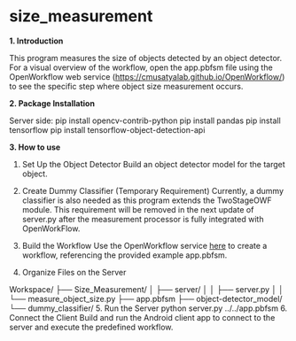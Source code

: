 # size_measurement


**1. Introduction**
   
This program measures the size of objects detected by an object detector. For a visual overview of the workflow, open the app.pbfsm file using the OpenWorkflow web service (https://cmusatyalab.github.io/OpenWorkflow/) to see the specific step where object size measurement occurs.

**2. Package Installation**

Server side:
pip install opencv-contrib-python
pip install pandas
pip install tensorflow
pip install tensorflow-object-detection-api

**3. How to use**

1. Set Up the Object Detector
Build an object detector model for the target object.

2. Create Dummy Classifier (Temporary Requirement)
Currently, a dummy classifier is also needed as this program extends the TwoStageOWF module. This requirement will be removed in the next update of server.py after the measurement processor is fully integrated with OpenWorkFlow.

3. Build the Workflow
Use the OpenWorkflow service [here](https://cmusatyalab.github.io/OpenWorkflow/) to create a workflow, referencing the provided example app.pbfsm.

4. Organize Files on the Server


Workspace/
├── Size_Measurement/
│   ├── server/
│   │   ├── server.py
│   │   └── measure_object_size.py
├── app.pbfsm
├── object-detector_model/
└── dummy_classifier/
5. Run the Server
python server.py ../../app.pbfsm
6. Connect the Client
Build and run the Android client app to connect to the server and execute the predefined workflow.
